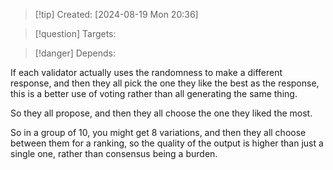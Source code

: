 
>[!tip] Created: [2024-08-19 Mon 20:36]

>[!question] Targets: 

>[!danger] Depends: 

If each validator actually uses the randomness to make a different response, and then they all pick the one they like the best as the response, this is a better use of voting rather than all generating the same thing.

So they all propose, and then they all choose the one they liked the most.

So in a group of 10, you might get 8 variations, and then they all choose between them for a ranking, so the quality of the output is higher than just a single one, rather than consensus being a burden.